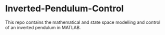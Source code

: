 # Inverted-Pendulum-Control
This repo contains the mathematical and state space modelling and control of an inverted pendulum in MATLAB.
